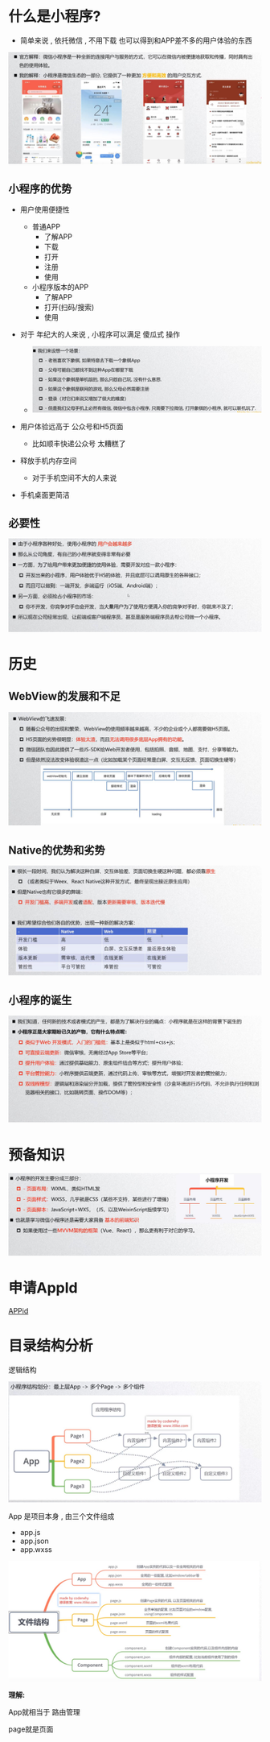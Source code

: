 # 什么是小程序?

- 简单来说 , 依托微信 , 不用下载 也可以得到和APP差不多的用户体验的东西



![](assets\小程序-01.jpg) 



## 小程序的优势

- 用户使用便捷性
  - 普通APP
    - 了解APP
    - 下载
    - 打开
    - 注册
    - 使用
  - 小程序版本的APP
    - 了解APP
    - 打开(扫码/搜索)
    - 使用
- 对于 年纪大的人来说 , 小程序可以满足 傻瓜式 操作
  - ![](assets\小程序-02.jpg)

- 用户体验远高于 公众号和H5页面
  - 比如顺丰快递公众号 太糟糕了
- 释放手机内存空间
  - 对于手机空间不大的人来说  
- 手机桌面更简洁



## 必要性

![](assets\小程序-04.jpg)





# 历史

## WebView的发展和不足

![](assets\小程序-05.jpg)



## Native的优势和劣势

![](assets\小程序-06.jpg)



## 小程序的诞生

![](assets\小程序-07.jpg)



# 预备知识

![](assets\小程序-08.jpg)





# 申请AppId

[APPid](https://mp.weixin.qq.com/wxamp/devprofile/get_profile?token=474236235&lang=zh_CN)





# 目录结构分析

逻辑结构

![](assets\miniProgram-1.jpg)



App 是项目本身 , 由三个文件组成

- app.js
- app.json
- app.wxss



![](assets\miniProgram-2.jpg)





**理解:**

App就相当于 路由管理  

page就是页面



